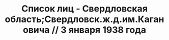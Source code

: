 ---
title: Список лиц - Свердловская область;Свердловск.ж.д.им.Кагановича // 3 января
  1938 года
description: РГАСПИ, ф.17, оп.171, дело 414, лист 148
images:
- /disk/pictures/v06/17-171-414-148.jpg
- /disk/pictures/v06/17-171-414-149.jpg
- /disk/pictures/v06/17-171-414-150.jpg
- /disk/pictures/v06/17-171-414-151.jpg
- /disk/pictures/v06/17-171-414-152.jpg
- /disk/pictures/v06/17-171-414-153.jpg
---